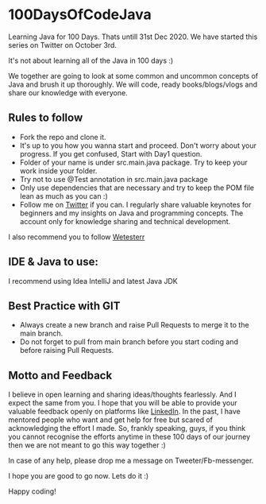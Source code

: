 # 100DaysOfCodeJava
Learning Java for 100 Days. Thats untill 31st Dec 2020. We have started this series on Twitter on October 3rd.

It's not about learning all of the Java in 100 days :)

We together are going to look at some common and uncommon concepts of Java and brush it up thoroughly. We will code, ready books/blogs/vlogs and share our knowledge with everyone.

## Rules to follow
* Fork the repo and clone it.
* It's up to you how you wanna start and proceed. Don't worry about your progress. If you get confused, Start with Day1 question.
* Folder of your name is under src.main.java package. Try to keep your work inside your folder.
* Try not to use @Test annotation in src.main.java package
* Only use dependencies that are necessary and try to keep the POM file lean as much as you can :)
* Follow me on [Twitter](https://twitter.com/AskAkshat) if you can. I regularly share valuable keynotes for beginners and my insights on Java and programming concepts. The account only for knowledge sharing and technical development.

I also recommend you to follow [Wetesterr](https://twitter.com/wetesterr)

## IDE & Java to use:
I recommend using Idea IntelliJ and latest Java JDK

## Best Practice with GIT
* Always create a new branch and raise Pull Requests to merge it to the main branch.
* Do not forget to pull from main branch before you start coding and before raising Pull Requests.

## Motto and Feedback
I believe in open learning and sharing ideas/thoughts fearlessly. And I expect the same from you. I hope that you will be able to provide your valuable feedback openly on platforms like [LinkedIn](https://www.linkedin.com/in/akshat-kumar-tambe-21894323). In the past, I have mentored people who want and get help for free but scared of acknowledging the effort I made. So, frankly speaking, guys, if you think you cannot recognise the efforts anytime in these 100 days of our journey then we are not meant to go this way together :)

In case of any help, please drop me a message on Tweeter/Fb-messenger.


I hope you are good to go now. Lets do it :)


Happy coding!
